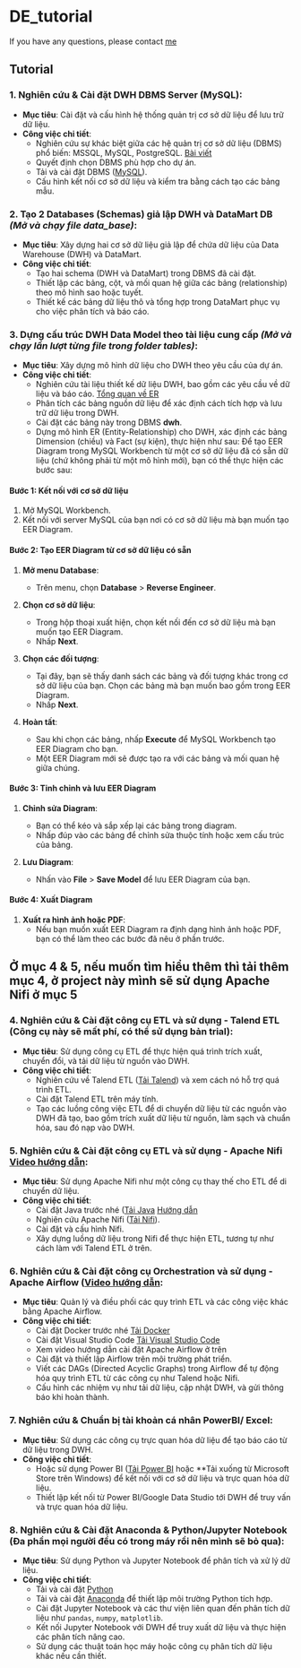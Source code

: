 # DE_tutorial
 If you have any questions, please contact [me](https://www.facebook.com/quangminh.nguyen.7946281)

## Tutorial
 
### 1. **Nghiên cứu & Cài đặt DWH DBMS Server (MySQL)**:
   - **Mục tiêu**: Cài đặt và cấu hình hệ thống quản trị cơ sở dữ liệu để lưu trữ dữ liệu.
   - **Công việc chi tiết**:
     - Nghiên cứu sự khác biệt giữa các hệ quản trị cơ sở dữ liệu (DBMS) phổ biến: MSSQL, MySQL, PostgreSQL. [Bài viết](https://www.datacamp.com/blog/sql-server-postgresql-mysql-whats-the-difference-where-do-i-start)
     - Quyết định chọn DBMS phù hợp cho dự án.
     - Tải và cài đặt DBMS ([MySQL](https://dev.mysql.com/downloads/installer/)).
     - Cấu hình kết nối cơ sở dữ liệu và kiểm tra bằng cách tạo các bảng mẫu.

### 2. **Tạo 2 Databases (Schemas) giả lập DWH và DataMart DB** *(Mở và chạy file data_base)*:
   - **Mục tiêu**: Xây dựng hai cơ sở dữ liệu giả lập để chứa dữ liệu của Data Warehouse (DWH) và DataMart.
   - **Công việc chi tiết**:
     - Tạo hai schema (DWH và DataMart) trong DBMS đã cài đặt.
     - Thiết lập các bảng, cột, và mối quan hệ giữa các bảng (relationship) theo mô hình sao hoặc tuyết.
     - Thiết kế các bảng dữ liệu thô và tổng hợp trong DataMart phục vụ cho việc phân tích và báo cáo.

### 3. **Dựng cấu trúc DWH Data Model theo tài liệu cung cấp** *(Mở và chạy lần lượt từng file trong folder **tables**)*:
   - **Mục tiêu**: Xây dựng mô hình dữ liệu cho DWH theo yêu cầu của dự án.
   - **Công việc chi tiết**:
     - Nghiên cứu tài liệu thiết kế dữ liệu DWH, bao gồm các yêu cầu về dữ liệu và báo cáo. [Tổng quan về ER](https://www.guru99.com/vi/er-diagram-tutorial-dbms.html)
     - Phân tích các bảng nguồn dữ liệu để xác định cách tích hợp và lưu trữ dữ liệu trong DWH.
     - Cài đặt các bảng này trong DBMS **dwh**.
     - Dựng mô hình ER (Entity-Relationship) cho DWH, xác định các bảng Dimension (chiều) và Fact (sự kiện), thực hiện như sau:
   Để tạo EER Diagram trong MySQL Workbench từ một cơ sở dữ liệu đã có sẵn dữ liệu (chứ không phải từ một mô hình mới), bạn có thể thực hiện các bước sau:

#### Bước 1: Kết nối với cơ sở dữ liệu

1. Mở MySQL Workbench.
2. Kết nối với server MySQL của bạn nơi có cơ sở dữ liệu mà bạn muốn tạo EER Diagram.

#### Bước 2: Tạo EER Diagram từ cơ sở dữ liệu có sẵn

1. **Mở menu Database**:
   - Trên menu, chọn **Database** > **Reverse Engineer**.

2. **Chọn cơ sở dữ liệu**:
   - Trong hộp thoại xuất hiện, chọn kết nối đến cơ sở dữ liệu mà bạn muốn tạo EER Diagram.
   - Nhấp **Next**.

3. **Chọn các đối tượng**:
   - Tại đây, bạn sẽ thấy danh sách các bảng và đối tượng khác trong cơ sở dữ liệu của bạn. Chọn các bảng mà bạn muốn bao gồm trong EER Diagram.
   - Nhấp **Next**.

4. **Hoàn tất**:
   - Sau khi chọn các bảng, nhấp **Execute** để MySQL Workbench tạo EER Diagram cho bạn.
   - Một EER Diagram mới sẽ được tạo ra với các bảng và mối quan hệ giữa chúng.

#### Bước 3: Tinh chỉnh và lưu EER Diagram

1. **Chỉnh sửa Diagram**:
   - Bạn có thể kéo và sắp xếp lại các bảng trong diagram.
   - Nhấp đúp vào các bảng để chỉnh sửa thuộc tính hoặc xem cấu trúc của bảng.

2. **Lưu Diagram**:
   - Nhấn vào **File** > **Save Model** để lưu EER Diagram của bạn.

#### Bước 4: Xuất Diagram

1. **Xuất ra hình ảnh hoặc PDF**:
   - Nếu bạn muốn xuất EER Diagram ra định dạng hình ảnh hoặc PDF, bạn có thể làm theo các bước đã nêu ở phần trước.

## **Ở mục 4 & 5, nếu muốn tìm hiểu thêm thì tải thêm mục 4, ở project này mình sẽ sử dụng Apache Nifi ở mục 5**

### 4. **Nghiên cứu & Cài đặt công cụ ETL và sử dụng - Talend ETL** (Công cụ này sẽ mất phí, có thể sử dụng bản trial):
   - **Mục tiêu**: Sử dụng công cụ ETL để thực hiện quá trình trích xuất, chuyển đổi, và tải dữ liệu từ nguồn vào DWH.
   - **Công việc chi tiết**:
     - Nghiên cứu về Talend ETL ([Tải Talend](https://www.talend.com/products/talend-open-studio/)) và xem cách nó hỗ trợ quá trình ETL.
     - Cài đặt Talend ETL trên máy tính.
     - Tạo các luồng công việc ETL để di chuyển dữ liệu từ các nguồn vào DWH đã tạo, bao gồm trích xuất dữ liệu từ nguồn, làm sạch và chuẩn hóa, sau đó nạp vào DWH.

### 5. **Nghiên cứu & Cài đặt công cụ ETL và sử dụng - Apache Nifi** [Video hướng dẫn](https://www.youtube.com/watch?v=YVK3Wg_DvHc):
   - **Mục tiêu**: Sử dụng Apache Nifi như một công cụ thay thế cho ETL để di chuyển dữ liệu.
   - **Công việc chi tiết**:
     - Cài đặt Java trước nhé ([Tải Java](https://download.oracle.com/java/23/latest/jdk-23_windows-x64_bin.msi) [Hướng dẫn](https://www.youtube.com/watch?v=jPwrWjEwtrw&t=284s)
     - Nghiên cứu Apache Nifi ([Tải Nifi](https://dlcdn.apache.org/nifi/2.0.0-M4/nifi-2.0.0-M4-bin.zip)).
     - Cài đặt và cấu hình Nifi.
     - Xây dựng luồng dữ liệu trong Nifi để thực hiện ETL, tương tự như cách làm với Talend ETL ở trên.

### 6. **Nghiên cứu & Cài đặt công cụ Orchestration và sử dụng - Apache Airflow** ([Video hướng dẫn](https://www.youtube.com/watch?v=Fl64Y0p7rls):
   - **Mục tiêu**: Quản lý và điều phối các quy trình ETL và các công việc khác bằng Apache Airflow.
   - **Công việc chi tiết**:
     - Cài đặt Docker trước nhé [Tải Docker](https://desktop.docker.com/win/main/amd64/Docker%20Desktop%20Installer.exe?utm_source=docker&utm_medium=webreferral&utm_campaign=docs-driven-download-win-amd64)
     - Cài đặt Visual Studio Code [Tải Visual Studio Code](https://code.visualstudio.com/sha/download?build=stable&os=win32-x64-user)
     - Xem video hướng dẫn cài đặt Apache Airflow ở trên
     - Cài đặt và thiết lập Airflow trên môi trường phát triển.
     - Viết các DAGs (Directed Acyclic Graphs) trong Airflow để tự động hóa quy trình ETL từ các công cụ như Talend hoặc Nifi.
     - Cấu hình các nhiệm vụ như tải dữ liệu, cập nhật DWH, và gửi thông báo khi hoàn thành.

### 7. **Nghiên cứu & Chuẩn bị tài khoản cá nhân PowerBI/ Excel**:
   - **Mục tiêu**: Sử dụng các công cụ trực quan hóa dữ liệu để tạo báo cáo từ dữ liệu trong DWH.
   - **Công việc chi tiết**:
     - Hoặc sử dụng Power BI ([Tải Power BI](https://powerbi.microsoft.com/) hoặc **Tải xuống từ Microsoft Store trên Windows) để kết nối với cơ sở dữ liệu và trực quan hóa dữ liệu.
     - Thiết lập kết nối từ Power BI/Google Data Studio tới DWH để truy vấn và trực quan hóa dữ liệu.

### 8. **Nghiên cứu & Cài đặt Anaconda & Python/Jupyter Notebook** (Đa phần mọi người đều có trong máy rồi nên mình sẽ bỏ qua):
   - **Mục tiêu**: Sử dụng Python và Jupyter Notebook để phân tích và xử lý dữ liệu.
   - **Công việc chi tiết**:
     - Tải và cài đặt [Python](https://www.python.org/downloads/)
     - Tải và cài đặt [Anaconda](https://www.anaconda.com/products/individual) để thiết lập môi trường Python tích hợp.
     - Cài đặt Jupyter Notebook và các thư viện liên quan đến phân tích dữ liệu như `pandas`, `numpy`, `matplotlib`.
     - Kết nối Jupyter Notebook với DWH để truy xuất dữ liệu và thực hiện các phân tích nâng cao.
     - Sử dụng các thuật toán học máy hoặc công cụ phân tích dữ liệu khác nếu cần thiết.
